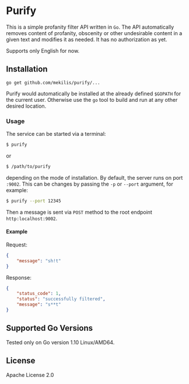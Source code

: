 # Purify

This is a simple profanity filter API written in `Go`. The API automatically
removes content of profanity, obscenity or other undesirable content in a
given text and modifies it as needed. It has no authorization as yet.

Supports only English for now.

## Installation

`go get github.com/mekilis/purify/...`

Purify would automatically be installed at the already defined `$GOPATH` for the
current user. Otherwise use the `go` tool to build and run at any other desired
location.

### Usage

The service can be started via a terminal:

```bash
$ purify
```

or

```bash
$ /path/to/purify
```

depending on the mode of installation. By default, the server runs on port
`:9002`. This can be changes by passing the `-p` or `--port` argument, for
example:

```bash
$ purify --port 12345
```

Then a message is sent via `POST` method to the root endpoint
`http:localhost:9002`.

#### Example

Request:
```json
{
	"message": "sh!t"
}
```
Response:

```json
{
    "status_code": 1,
    "status": "successfully filtered",
    "message": "s**t"
}
```


## Supported Go Versions
Tested only on Go version 1.10 Linux/AMD64.

## License
Apache License 2.0
